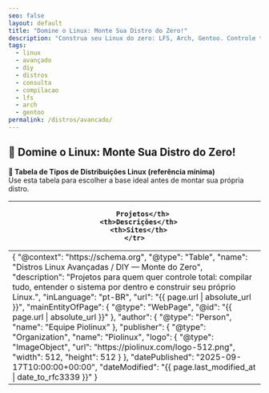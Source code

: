 ```yaml
---
seo: false
layout: default
title: "Domine o Linux: Monte Sua Distro do Zero!"
description: "Construa seu Linux do zero: LFS, Arch, Gentoo. Controle total, performance máxima e aprendizado profundo!"
tags:
  - linux
  - avançado
  - diy
  - distros
  - consulta
  - compilacao
  - lfs
  - arch
  - gentoo
permalink: /distros/avancado/
---
```







<section>

<h2>🐧 Domine o Linux: Monte Sua Distro do Zero!</h2>

<div>
  <strong>📌 Tabela de Tipos de Distribuições Linux (referência mínima)</strong><br>
  Use esta tabela para escolher a base ideal antes de montar sua própria distro.
</div>



  <table class="evergreen-table">
  <thead>
    <tr>
      <th>
      
        Projetos</th>
      <th>Descrições</th>
      <th>Sites</th>
    </tr>
  </thead>
  <tbody>
    <tr>
      <td data-label="
      
        Projeto"><strong>Linux From Scratch (LFS)</strong></td>
      <td data-label="Descrição">Guia passo a passo para construir seu Linux do zero, compilando cada componente.</td>
      <td data-label="Site"><a href="https://linuxfromscratch.org" target="_blank">linuxfromscratch.org</a></td>
    </tr>
    <tr>
      <td data-label="
      
        Projeto"><strong>Arch Linux:</strong></td>
      <td data-label="Descrição">Instalação manual e configuração total. Sua wiki é a melhor documentação Linux do mundo.</td>
      <td data-label="Site"><a href="https://archlinux.org" target="_blank">archlinux.org</a></td>
    </tr>
    <tr>
      <td data-label="
      
        Projeto"><strong>Gentoo:</strong></td>
      <td data-label="Descrição">Tudo é compilado do source para sua máquina. Performance e controle máximos.</td>
      <td data-label="Site"><a href="https://gentoo.org" target="_blank">gentoo.org</a></td>
    </tr>
    <tr>
      <td data-label="
      
        Projeto"><strong>Slackware:</strong></td>
      <td data-label="Descrição">Distro Linux bem antiga, com uma documentação que explica tudo direito. É simples, direta e sem firula.</td>
      <td data-label="Site"><a href="http://www.slackware.com" target="_blank">slackware.com</a></td>
    </tr>
    <tr>
      <td data-label="
      
        Projeto"><strong>Buildroot:</strong></td>
      <td data-label="Descrição">Uma ferramenta pra criar sistemas Linux bem compactos e totalmente do seu jeito, pra usar em dispositivos embarcados. Treinamento de 3 dias  para engenheiros que possuem conhecimento de Linux.</td>
      <td data-label="Site"><a href="https://buildroot.org" target="_blank">buildroot.org</a></td>
    </tr>
    <tr>
      <td data-label="
      
        Projeto"><strong>Yocto Project:</strong></td>
      <td data-label="Descrição">Framework profissional para criar distribuições Linux customizadas (IoT, industrial, etc).</td>
      <td data-label="Site"><a href="https://yoctoproject.org" target="_blank">yoctoproject.org</a></td>
    </tr>
  </tbody>
</table>


</section>



<script type="application/ld+json">
{
  "@context": "https://schema.org",
  "@type": "Table",
  "name": "Distros Linux Avançadas / DIY — Monte do Zero",
  "description": "Projetos para quem quer controle total: compilar tudo, entender o sistema por dentro e construir seu próprio Linux.",
  "inLanguage": "pt-BR",
  "url": "{{ page.url | absolute_url }}",
  "mainEntityOfPage": {
    "@type": "WebPage",
    "@id": "{{ page.url | absolute_url }}"
  },
  "author": {
    "@type": "Person",
    "name": "Equipe Piolinux"
  },
  "publisher": {
    "@type": "Organization",
    "name": "Piolinux",
    "logo": {
      "@type": "ImageObject",
      "url": "https://piolinux.com/logo-512.png",
      "width": 512,
      "height": 512
    }
  },
  "datePublished": "2025-09-17T10:00:00+00:00",
  "dateModified": "{{ page.last_modified_at | date_to_rfc3339 }}"
}
</script>


